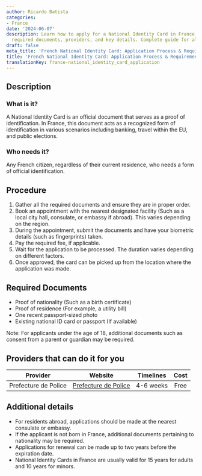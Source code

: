 ```yaml
---
author: Ricardo Batista
categories:
- France
date: '2024-06-07'
description: Learn how to apply for a National Identity Card in France, including
  required documents, providers, and key details. Complete guide for all French citizens.
draft: false
meta_title: 'French National Identity Card: Application Process & Requirements'
title: 'French National Identity Card: Application Process & Requirements'
translationKey: france-national_identity_card_application
---
```



## Description
### What is it?
A National Identity Card is an official document that serves as a proof of identification. In France, this document acts as a recognized form of identification in various scenarios including banking, travel within the EU, and public elections.

### Who needs it?
Any French citizen, regardless of their current residence, who needs a form of official identification.

## Procedure

1. Gather all the required documents and ensure they are in proper order.
2. Book an appointment with the nearest designated facility (Such as a local city hall, consulate, or embassy if abroad). This varies depending on the region.
3. During the appointment, submit the documents and have your biometric details (such as fingerprints) taken.
4. Pay the required fee, if applicable.
5. Wait for the application to be processed. The duration varies depending on different factors.
6. Once approved, the card can be picked up from the location where the application was made.

## Required Documents

- Proof of nationality (Such as a birth certificate)
- Proof of residence (For example, a utility bill)
- One recent passport-sized photo
- Existing national ID card or passport (If available)

Note: For applicants under the age of 18, additional documents such as consent from a parent or guardian may be required.

## Providers that can do it for you

| Provider           |     Website     |   Timelines    |     Cost    |
| --------------    | --------------- |  :----------: | :---------: |
| Prefecture de Police | [Prefecture de Police](http://www.prefecturedepolice.interieur.gouv.fr) | 4-6 weeks | Free |

## Additional details

- For residents abroad, applications should be made at the nearest consulate or embassy.
- If the applicant is not born in France, additional documents pertaining to nationality may be required.
- Applications for renewal can be made up to two years before the expiration date.
- National Identity Cards in France are usually valid for 15 years for adults and 10 years for minors.